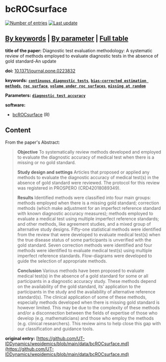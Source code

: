 <!--DO NOT EDIT BY HAND-->
 
#  bcROCsurface 
 

[![Number of entries](https://img.shields.io/badge/dynamic/json?label=Entries&query=message&url=https%3A%2F%2Fut-iddynamics.github.io%2Fwepidemics%2Finfo%2Fentries.json)](https://github.com/UT-IDDynamics/wepidemics) [![Last update](https://img.shields.io/github/last-commit/UT-IDDynamics/wepidemics)](https://github.com/UT-IDDynamics/wepidemics)

[**By keywords**](../by-keyword.md) \| [**By parameter**](../by-parameter.md) \| [**Full table**](../full-table.md)
---
 
 
**title of the paper:** Diagnostic test evaluation methodology: A systematic review of methods employed to evaluate diagnostic tests in the absence of gold standard-An update
 
**doi:** [10.1371/journal.pone.0223832](https://doi.org/10.1371/journal.pone.0223832)
 

**keywords:** [**`continuous diagnostic tests`**](../by-keyword.md#continuous-diagnostic-tests), [**`bias-corrected estimation methods`**](../by-keyword.md#bias-corrected-estimation-methods), [**`roc surface`**](../by-keyword.md#roc-surface), [**`volume under roc surfaces`**](../by-keyword.md#volume-under-roc-surfaces), [**`missing at random`**](../by-keyword.md#missing-at-random) 

**Parameters:** [**`diagnostic test accuracy`**](../by-parameter.md#diagnostic-test-accuracy) 

**software:**
 
 - [bcROCsurface](https://cran.r-project.org/web/packages/bcROCsurface/index.html) (R) 


## Content



From the paper's Abstract:

> **Objective**
To systematically review methods developed and employed to evaluate the diagnostic accuracy of medical test when there is a missing or no gold standard.
>
> **Study design and settings**
Articles that proposed or applied any methods to evaluate the diagnostic accuracy of medical test(s) in the absence of gold standard were reviewed. The protocol for this review was registered in PROSPERO (CRD42018089349).
>
> **Results**
Identified methods were classified into four main groups: methods employed when there is a missing gold standard; correction methods (which make adjustment for an imperfect reference standard with known diagnostic accuracy measures); methods employed to evaluate a medical test using multiple imperfect reference standards; and other methods, like agreement studies, and a mixed group of alternative study designs. Fifty-one statistical methods were identified from the review that were developed to evaluate medical test(s) when the true disease status of some participants is unverified with the gold standard. Seven correction methods were identified and four methods were identified to evaluate medical test(s) using multiple imperfect reference standards. Flow-diagrams were developed to guide the selection of appropriate methods.
> 
> **Conclusion**
Various methods have been proposed to evaluate medical test(s) in the absence of a gold standard for some or all participants in a diagnostic accuracy study. These methods depend on the availability of the gold standard, its’ application to the participants in the study and the availability of alternative reference standard(s). The clinical application of some of these methods, especially methods developed when there is missing gold standard is however limited. This may be due to the complexity of these methods and/or a disconnection between the fields of expertise of those who develop (e.g. mathematicians) and those who employ the methods (e.g. clinical researchers). This review aims to help close this gap with our classification and guidance tools.





 **original entry:**  [https://github.com/UT-IDDynamics/wepidemics/blob/main/data/bcROCsurface.md](https://github.com/UT-IDDynamics/wepidemics/blob/main/data/bcROCsurface.md) 
